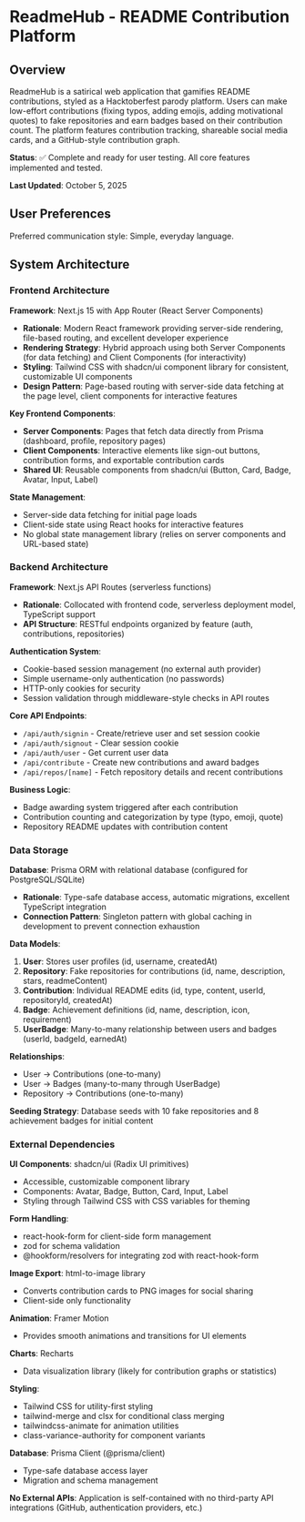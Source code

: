 # ReadmeHub - README Contribution Platform

## Overview

ReadmeHub is a satirical web application that gamifies README contributions, styled as a Hacktoberfest parody platform. Users can make low-effort contributions (fixing typos, adding emojis, adding motivational quotes) to fake repositories and earn badges based on their contribution count. The platform features contribution tracking, shareable social media cards, and a GitHub-style contribution graph.

**Status**: ✅ Complete and ready for user testing. All core features implemented and tested.

**Last Updated**: October 5, 2025

## User Preferences

Preferred communication style: Simple, everyday language.

## System Architecture

### Frontend Architecture

**Framework**: Next.js 15 with App Router (React Server Components)
- **Rationale**: Modern React framework providing server-side rendering, file-based routing, and excellent developer experience
- **Rendering Strategy**: Hybrid approach using both Server Components (for data fetching) and Client Components (for interactivity)
- **Styling**: Tailwind CSS with shadcn/ui component library for consistent, customizable UI components
- **Design Pattern**: Page-based routing with server-side data fetching at the page level, client components for interactive features

**Key Frontend Components**:
- **Server Components**: Pages that fetch data directly from Prisma (dashboard, profile, repository pages)
- **Client Components**: Interactive elements like sign-out buttons, contribution forms, and exportable contribution cards
- **Shared UI**: Reusable components from shadcn/ui (Button, Card, Badge, Avatar, Input, Label)

**State Management**:
- Server-side data fetching for initial page loads
- Client-side state using React hooks for interactive features
- No global state management library (relies on server components and URL-based state)

### Backend Architecture

**Framework**: Next.js API Routes (serverless functions)
- **Rationale**: Collocated with frontend code, serverless deployment model, TypeScript support
- **API Structure**: RESTful endpoints organized by feature (auth, contributions, repositories)

**Authentication System**:
- Cookie-based session management (no external auth provider)
- Simple username-only authentication (no passwords)
- HTTP-only cookies for security
- Session validation through middleware-style checks in API routes

**Core API Endpoints**:
- `/api/auth/signin` - Create/retrieve user and set session cookie
- `/api/auth/signout` - Clear session cookie
- `/api/auth/user` - Get current user data
- `/api/contribute` - Create new contributions and award badges
- `/api/repos/[name]` - Fetch repository details and recent contributions

**Business Logic**:
- Badge awarding system triggered after each contribution
- Contribution counting and categorization by type (typo, emoji, quote)
- Repository README updates with contribution content

### Data Storage

**Database**: Prisma ORM with relational database (configured for PostgreSQL/SQLite)
- **Rationale**: Type-safe database access, automatic migrations, excellent TypeScript integration
- **Connection Pattern**: Singleton pattern with global caching in development to prevent connection exhaustion

**Data Models**:

1. **User**: Stores user profiles (id, username, createdAt)
2. **Repository**: Fake repositories for contributions (id, name, description, stars, readmeContent)
3. **Contribution**: Individual README edits (id, type, content, userId, repositoryId, createdAt)
4. **Badge**: Achievement definitions (id, name, description, icon, requirement)
5. **UserBadge**: Many-to-many relationship between users and badges (userId, badgeId, earnedAt)

**Relationships**:
- User → Contributions (one-to-many)
- User → Badges (many-to-many through UserBadge)
- Repository → Contributions (one-to-many)

**Seeding Strategy**: Database seeds with 10 fake repositories and 8 achievement badges for initial content

### External Dependencies

**UI Components**: shadcn/ui (Radix UI primitives)
- Accessible, customizable component library
- Components: Avatar, Badge, Button, Card, Input, Label
- Styling through Tailwind CSS with CSS variables for theming

**Form Handling**: 
- react-hook-form for client-side form management
- zod for schema validation
- @hookform/resolvers for integrating zod with react-hook-form

**Image Export**: html-to-image library
- Converts contribution cards to PNG images for social sharing
- Client-side only functionality

**Animation**: Framer Motion
- Provides smooth animations and transitions for UI elements

**Charts**: Recharts
- Data visualization library (likely for contribution graphs or statistics)

**Styling**:
- Tailwind CSS for utility-first styling
- tailwind-merge and clsx for conditional class merging
- tailwindcss-animate for animation utilities
- class-variance-authority for component variants

**Database**: Prisma Client (@prisma/client)
- Type-safe database access layer
- Migration and schema management

**No External APIs**: Application is self-contained with no third-party API integrations (GitHub, authentication providers, etc.)